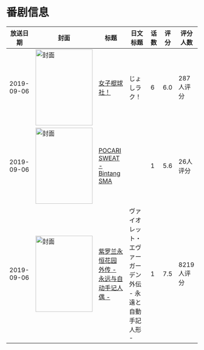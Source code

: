 # 番剧信息

|放送日期|封面|标题|日文标题|话数|评分|评分人数|
|---|---|---|---|---|---|---|
|2019-09-06|<img src="https://bangumi.tv/img/no_icon_subject.png" alt="封面" style="width:150px;height:200px;object-fit:cover;">|[女子棍球社！](https://bangumi.tv/subject/249620)|じょしラク！|6|6.0|287人评分|
|2019-09-06|<img src="https://lain.bgm.tv/pic/cover/c/b0/b7/293801_2p2OC.jpg" alt="封面" style="width:150px;height:200px;object-fit:cover;">|[POCARI SWEAT - Bintang SMA](https://bangumi.tv/subject/293801)||1|5.6|26人评分|
|2019-09-06|<img src="https://lain.bgm.tv/pic/cover/c/f0/15/280837_L6VeG.jpg" alt="封面" style="width:150px;height:200px;object-fit:cover;">|[紫罗兰永恒花园 外传 - 永远与自动手记人偶 -](https://bangumi.tv/subject/280837)|ヴァイオレット・エヴァーガーデン 外伝 - 永遠と自動手記人形 -|1|7.5|8219人评分|
